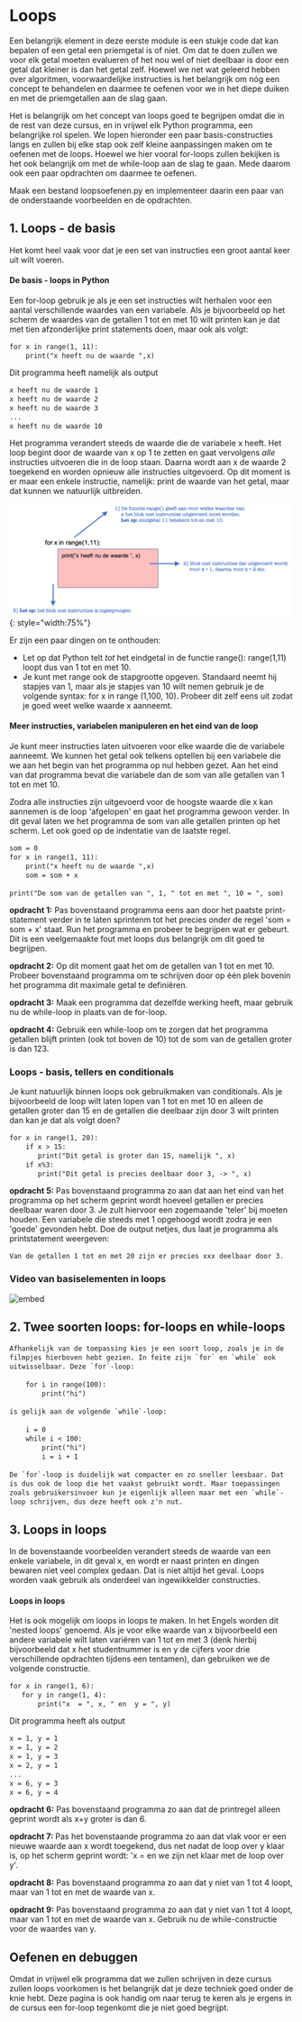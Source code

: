 # Loops
Een belangrijk element in deze eerste module is een stukje code dat kan bepalen of een getal een priemgetal is of niet. Om dat te doen  zullen we voor elk getal moeten evalueren of het nou wel of niet deelbaar is door een getal dat kleiner is dan het getal zelf. Hoewel we net wat geleerd hebben over algoritmen, voorwaardelijke instructies is het belangrijk om nóg een concept te behandelen en daarmee te oefenen voor we in het diepe duiken en met de priemgetallen aan de slag gaan. 

Het is belangrijk om het concept van loops goed te begrijpen omdat die in de rest van deze cursus, en in vrijwel elk Python programma, een belangrijke rol spelen. We lopen hieronder een paar basis-constructies langs en zullen bij elke stap ook zelf kleine aanpassingen maken om te oefenen met de loops. Hoewel we hier vooral for-loops zullen bekijken is het ook belangrijk om met de while-loop aan de slag te gaan. Mede daarom ook een paar opdrachten om daarmee te oefenen. 

Maak een bestand loopsoefenen.py en implementeer daarin een paar van de onderstaande voorbeelden en de opdrachten.

## 1. Loops - de basis 

Het komt heel vaak voor dat je een set van instructies een groot aantal keer uit wilt voeren.

#### De basis - loops in Python

Een for-loop gebruik je als je een set instructies wilt herhalen voor een aantal verschillende waardes van een variabele. Als je bijvoorbeeld op het scherm de waardes van de getallen 1 tot en met 10 wilt printen kan je dat met tien afzonderlijke print statements doen, maar ook als volgt:

    for x in range(1, 11):
        print("x heeft nu de waarde ",x)
    
Dit programma heeft namelijk als output

    x heeft nu de waarde 1
    x heeft nu de waarde 2
    x heeft nu de waarde 3
    ...
    x heeft nu de waarde 10

Het programma verandert steeds de waarde die de variabele x heeft. Het loop begint door de waarde van x op 1 te zetten en gaat vervolgens *alle* instructies uitvoeren die in de loop staan. Daarna wordt aan x de waarde 2 toegekend en worden opnieuw alle instructies uitgevoerd. Op dit moment is er maar een enkele instructie, namelijk: print de waarde van het getal, maar dat kunnen we natuurlijk uitbreiden.


![](Loopsuitleg.png){: style="width:75%"}


Er zijn een paar dingen on te onthouden:

   - Let op dat Python telt *tot* het eindgetal in de functie range(): range(1,11) loopt dus van 1 tot en met 10.   
   - Je kunt met range ook de stapgrootte opgeven. Standaard neemt hij stapjes van 1, maar als je stapjes van 10 wilt nemen gebruik je de volgende syntax: for x in range (1,100, 10). Probeer dit zelf eens uit zodat je goed weet welke waarde x aanneemt.



#### Meer instructies, variabelen manipuleren en het eind van de loop

Je kunt meer instructies laten uitvoeren voor elke waarde die de variabele aanneemt. We kunnen het getal ook telkens optellen bij een variabele die we aan het begin van het programma op nul hebben gezet. Aan het eind van dat programma bevat die variabele dan de som van alle getallen van 1 tot en met 10.

Zodra alle instructies zijn uitgevoerd voor de hoogste waarde die x kan aannemen is de loop 'afgelopen' en gaat het programma gewoon verder. In dit geval laten we het programma de som van alle getallen printen op het scherm. Let ook goed op de indentatie van de laatste regel. 

    som = 0 
    for x in range(1, 11):
        print("x heeft nu de waarde ",x)
        som = som + x

    print("De som van de getallen van ", 1, " tot en met ", 10 = ", som)

**opdracht 1:** Pas bovenstaand programma eens aan door het paatste print-statement verder in te laten sprintenm tot het precies onder de regel 'som = som + x' staat. Run het programma en probeer te begrijpen wat er gebeurt. Dit is een veelgemaakte fout met loops dus belangrijk om dit goed te begrijpen.

**opdracht 2:** Op dit moment gaat het om de getallen van 1 tot en met 10. Probeer bovenstaand programma om te schrijven door op één plek bovenin het programma dit maximale getal te definiëren.

**opdracht 3:** Maak een programma dat dezelfde werking heeft, maar gebruik nu de while-loop in plaats van de for-loop. 

**opdracht 4:** Gebruik een while-loop om te zorgen dat het programma getallen blijft printen (ook tot boven de 10) tot de som van de getallen groter is dan 123.


### Loops - basis, tellers en conditionals

Je kunt natuurlijk binnen loops ook gebruikmaken van conditionals. Als je bijvoorbeeld de loop wilt laten lopen van 1 tot en met 10 en alleen de getallen groter dan 15 en de getallen die deelbaar zijn door 3 wilt printen dan kan je dat als volgt doen?

    for x in range(1, 20):
        if x > 15:
		   print("Dit getal is groter dan 15, namelijk ", x)
        if x%3:
		   print("Dit getal is precies deelbaar door 3, -> ", x)

**opdracht 5:** Pas bovenstaand programma zo aan dat aan het eind van het programma op het scherm geprint wordt hoeveel getallen er precies deelbaar waren door 3. Je zult hiervoor een zogemaande 'teler' bij moeten houden. Een variabele die steeds met 1 opgehoogd wordt zodra je een 'goede' gevonden hebt. Doe de output netjes, dus laat je programma als printstatement weergeven:

    Van de getallen 1 tot en met 20 zijn er precies xxx deelbaar door 3.
	
	
### Video van basiselementen in loops	

![embed](https://vimeo.com/album/5380755/embed)
	

## 2. Twee soorten loops: for-loops en while-loops




	Afhankelijk van de toepassing kies je een soort loop, zoals je in de filmpjes hierboven hebt gezien. In feite zijn `for` en `while` ook uitwisselbaar. Deze `for`-loop:

	    for i in range(100):
	        print("hi")

	is gelijk aan de volgende `while`-loop:

	    i = 0
	    while i < 100:
	        print("hi")
	        i = i + 1

	De `for`-loop is duidelijk wat compacter en zo sneller leesbaar. Dat is dus ook de loop die het vaakst gebruikt wordt. Maar toepassingen zoals gebruikersinvoer kun je eigenlijk alleen maar met een `while`-loop schrijven, dus deze heeft ook z'n nut.
	
	
## 3. Loops in loops

In de bovenstaande voorbeelden verandert steeds de waarde van een enkele variabele, in dit geval x, en wordt er naast printen en dingen bewaren niet veel complex gedaan. Dat is niet altijd het geval. Loops worden vaak gebruik als onderdeel van ingewikkelder constructies. 

#### Loops in loops

Het is ook mogelijk om loops in loops te maken. In het Engels worden dit 'nested loops' genoemd. Als je voor elke waarde van x bijvoorbeeld een andere variabele wilt laten variëren van 1 tot en met 3 (denk hierbij bijvoorbeeld dat x het studentnummer is en y de cijfers voor drie verschillende opdrachten tijdens een tentamen), dan gebruiken we de volgende constructie. 

    for x in range(1, 6):
       for y in range(1, 4):
           print("x  = ", x, " en  y = ", y)
		   
Dit programma heeft als output

    x = 1, y = 1 
    x = 1, y = 2 
    x = 1, y = 3 
    x = 2, y = 1 
    ...
    x = 6, y = 3 
    x = 6, y = 4 


**opdracht 6:** Pas bovenstaand programma zo aan dat de printregel alleen geprint wordt als x+y groter is dan 6.

**opdracht 7:** Pas het bovenstaande programma zo aan dat vlak voor er een nieuwe waarde aan x wordt toegekend, dus net nadat de loop over y klaar is, op het scherm geprint wordt: 'x = <xxx> en we zijn net klaar met de loop over y'.  
	
**opdracht 8:** Pas bovenstaand programma zo aan dat y niet van 1 tot 4 loopt, maar van 1 tot en met de waarde van x. 

**opdracht 9:** Pas bovenstaand programma zo aan dat y niet van 1 tot 4 loopt, maar van 1 tot en met de waarde van x. Gebruik nu de while-constructie voor de waardes van y.


## Oefenen en debuggen

Omdat in vrijwel elk programma dat we zullen schrijven in deze cursus zullen loops voorkomen is het belangrijk dat je deze techniek goed onder de knie hebt. Deze pagina is ook handig om naar terug te keren als je ergens in de cursus een for-loop tegenkomt die je niet goed begrijpt. 

